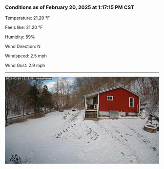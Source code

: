 ### Conditions as of February 20, 2025 at 1:17:15 PM CST 

Temperature: 21.20 &deg;F

Feels like: 21.20 &deg;F

Humidity: 59%

Wind Direction: N

Windspeed: 2.5 mph

Wind Gust: 2.9 mph

---

<img src="./images/latest.jpeg"/>

